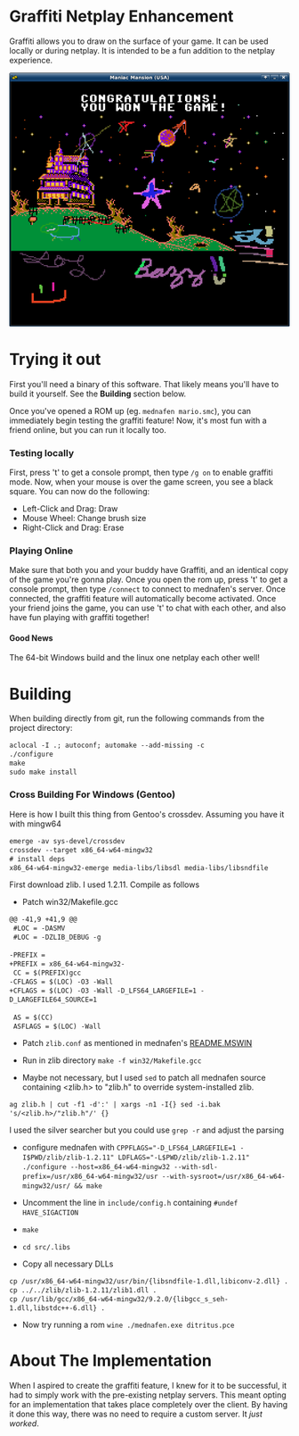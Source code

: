 Graffiti Netplay Enhancement
============================

Graffiti allows you to draw on the surface of your game. It can be used locally
or during netplay. It is intended to be a fun addition to the netplay experience.

![graffiti gameplay example](./pics/mednafen-graffiti1.png)



Trying it out
=============

First you'll need a binary of this software. That likely means you'll have to build it yourself. See the **Building** section below.

Once you've opened a ROM up (eg. `mednafen mario.smc`), you can immediately begin testing the graffiti feature! Now, it's most fun with a friend online, but you can run it locally too.

### Testing locally

First, press 't' to get a console prompt, then type `/g on` to enable graffiti mode. Now, when your mouse is over the game screen, you see a black square. You can now do the following:

- Left-Click and Drag: Draw
- Mouse Wheel: Change brush size
- Right-Click and Drag: Erase

### Playing Online

Make sure that both you and your buddy have Graffiti, and an identical copy of the game you're gonna play. Once you open the rom up, press 't' to get a console prompt, then type `/connect` to connect to mednafen's server. Once connected, the graffiti feature will automatically become activated. Once your friend joins the game, you can use 't' to chat with each other, and also have fun playing with graffiti together!

#### Good News

The 64-bit Windows build and the linux one netplay each other well!


Building
========

When building directly from git, run the following commands from the project directory:

```
aclocal -I .; autoconf; automake --add-missing -c
./configure
make
sudo make install
```

### Cross Building For Windows (Gentoo)

Here is how I built this thing from Gentoo's crossdev. Assuming you have it with mingw64

```
emerge -av sys-devel/crossdev
crossdev --target x86_64-w64-mingw32
# install deps
x86_64-w64-mingw32-emerge media-libs/libsdl media-libs/libsndfile
```

First download zlib. I used 1.2.11. Compile as follows
- Patch win32/Makefile.gcc
```
@@ -41,9 +41,9 @@
 #LOC = -DASMV
 #LOC = -DZLIB_DEBUG -g

-PREFIX =
+PREFIX = x86_64-w64-mingw32-
 CC = $(PREFIX)gcc
-CFLAGS = $(LOC) -O3 -Wall
+CFLAGS = $(LOC) -O3 -Wall -D_LFS64_LARGEFILE=1 -D_LARGEFILE64_SOURCE=1

 AS = $(CC)
 ASFLAGS = $(LOC) -Wall
```

- Patch `zlib.conf` as mentioned in mednafen's [README.MSWIN](./README.MSWIN)
- Run in zlib directory `make -f win32/Makefile.gcc`

- Maybe not necessary, but I used `sed` to patch all mednafen source containing <zlib.h> to "zlib.h" to override system-installed zlib.

```
ag zlib.h | cut -f1 -d':' | xargs -n1 -I{} sed -i.bak 's/<zlib.h>/"zlib.h"/' {}
```

I used the silver searcher but you could use `grep -r` and adjust the parsing

- configure mednafen with `CPPFLAGS="-D_LFS64_LARGEFILE=1 -I$PWD/zlib/zlib-1.2.11" LDFLAGS="-L$PWD/zlib/zlib-1.2.11" ./configure --host=x86_64-w64-mingw32 --with-sdl-prefix=/usr/x86_64-w64-mingw32/usr --with-sysroot=/usr/x86_64-w64-mingw32/usr/ && make`

- Uncomment the line in `include/config.h` containing `#undef HAVE_SIGACTION`

- `make`

- `cd src/.libs`

- Copy all necessary DLLs

```
cp /usr/x86_64-w64-mingw32/usr/bin/{libsndfile-1.dll,libiconv-2.dll} .
cp ../../zlib/zlib-1.2.11/zlib1.dll .
cp /usr/lib/gcc/x86_64-w64-mingw32/9.2.0/{libgcc_s_seh-1.dll,libstdc++-6.dll} .
```

- Now try running a rom `wine ./mednafen.exe ditritus.pce`

About The Implementation
========================

When I aspired to create the graffiti feature, I knew for it to be successful, it had to simply work with the pre-existing netplay servers. This meant opting for an implementation that takes place completely over the client. By having it done this way, there was no need to require a custom server. It *just worked*.
